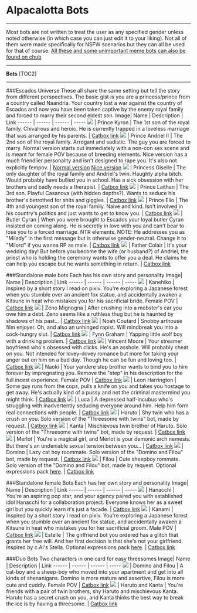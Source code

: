 # Alpacalotta Bots

***
Most bots are not written to treat the user as any specified gender unless noted otherwise (in which case you can just edit it to your liking). Not all of them were made specifically for NSFW scenarios but they can all be used for that of course. 
[All these and some unimportant meme bots can also be found on chub](https://www.chub.ai/users/Alpacalotta)

***
**Bots**
[TOC2]
***
###Escados Universe
These all share the same setting but tell the story from different perspectives. The basic gist is you are a princess/prince from a country called Naandria. Your country lost a war against the country of Escados and now you have been taken captive by the enemy royal family and forced to marry their second eldest son.
Image| Name | Description | Link
------ | ------ | ------ | -----
 ![](https://files.catbox.moe/ngsqi6.png) | Prince Kyron | The 1st son of the royal family. Chivalrous and heroic. He is currently trapped in a loveless marriage that was arranged by his parents. | [Catbox link](https://files.catbox.moe/ngsqi6.png)
 ![](https://files.catbox.moe/mqfpi5.png) | Prince Andriel II | The 2nd son of the royal family. Arrogant and sadistic. The guy you are forced to marry. Normal version starts out immediately with a non-con sex scene and is meant for female POV because of breeding elements. Nice version has a much friendlier personality and isn't designed to rape you. It's also not explicitly fempov. | [Normal version](https://files.catbox.moe/mqfpi5.png)  [Nice version](https://files.catbox.moe/cl8fy7.png)
 ![](https://files.catbox.moe/iuz2eg.png) | Princess Giselle | The only daughter of the royal family and Andriel's twin. Haughty alpha bitch. Would probably have bullied you in school. Has a sick obsession with her brothers and badly needs a therapist. | [Catbox link](https://files.catbox.moe/iuz2eg.png)
 ![](https://files.catbox.moe/2hr51d.png) | Prince Laithan | The 3rd son. Playful Casanova (with hidden depths?). Wants to seduce his brother's betrothed for shits and giggles. | [Catbox link](https://files.catbox.moe/2hr51d.png)
 ![](https://files.catbox.moe/8bx303.png) | Prince Elio | The 4th and youngest son of the royal family. Naive and kind. Isn't involved in his country's politics and just wants to get to know you. | [Catbox link](https://files.catbox.moe/8bx303.png)
 ![](https://files.catbox.moe/l9tv3f.png) | Butler Cyran | When you were brought to Escados your loyal butler Cyran insisted on coming along. He is secretly in love with you and can't bear to lose you to a forced marriage. NTR elements. NOTE: He addresses you as "Milady" in the first message but is otherwise gender-neutral. Change it to "Milord" if you wanna RP as male. | [Catbox link](https://files.catbox.moe/l9tv3f.png)
 ![](https://files.catbox.moe/24vb5s.png) | Father Colair | It's your wedding day! But before you become the wife (or husband?) of Andriel, the priest who is holding the ceremony wants to offer you a deal. He claims he can help you escape but he wants something in return. | [Catbox link](https://files.catbox.moe/24vb5s.png)

###Standalone male bots
Each has his own story and personality
Image| Name | Description | Link
------ | ------ | ------ | -----
 ![](https://files.catbox.moe/9mcskp.png) | Kanehiko | Inspired by a short story I read on pixiv. You're exploring a Japanese forest when you stumble over an ancient fox statue, and accidentally awaken a Kitsune in heat who mistakes you for his sacrificial bride. Female POV | [Catbox link](https://files.catbox.moe/9mcskp.png)
 ![](https://files.catbox.moe/vl65pv.png) | Zeno Mignogna | After crushing into a mobster's car you owe him a debt. Zeno seems like a ruthless thug but he is haunted by shadows of his past... | [Catbox link](https://files.catbox.moe/vl65pv.png)
 ![](https://files.catbox.moe/2xfqsl.png) | Noah Coutard | Snobby arthouse film enjoyer. Oh, and also an unhinged rapist. Will mindbreak you into a cock-hungry slut. | [Catbox link](https://files.catbox.moe/2xfqsl.png)
 ![](https://files.catbox.moe/jc7epo.png) | Fynn Graham | Yapping little wolf boy with a drinking problem. | [Catbox link](https://files.catbox.moe/jc7epo.png)
 ![](https://files.catbox.moe/ead6kn.png) | Vincent Moore | Your streamer boyfriend who's obsessed with clicks. He's an asshole. Will probably cheat on you. Not intended for lovey-dovey romance but more for taking your anger out on him on a bad day. Though he can be fun and loving too. | [Catbox link](https://files.catbox.moe/ead6kn.png)
 ![](https://files.catbox.moe/xkzk75.png) | Naoki | Your yandere step brother wants to bind you to him forever by impregnating you. Remove the "step" in his description for the full incest experience. Female POV | [Catbox link](https://files.catbox.moe/xkzk75.png)
 ![](https://files.catbox.moe/15k6v1.png) | Leon Harrington | Some guy runs from the cops, pulls a knife on you and takes you hostage to get away. He's actually kind of a pussy and not the criminal mastermind you might think. | [Catbox link](https://files.catbox.moe/15k6v1.png)
 ![](https://files.catbox.moe/5jlpni.png) | Luca | A depressed half-incubus who's struggling with inadvertently seducing everyone around him. Help him form real connections with people. | [Catbox link](https://files.catbox.moe/5jlpni.png)
 ![](https://files.catbox.moe/xvzin5.png) | Haruto | Shy twin who has a crush on you. Solo version of the "Threesome with twins" bot, made by request. | [Catbox link](https://files.catbox.moe/xvzin5.png)
 ![](https://files.catbox.moe/a61fk9.png) | Kanta | Mischievous twin brother of Haruto. Solo version of the "Threesome with twins" bot, made by request. | [Catbox link](https://files.catbox.moe/a61fk9.png)
 ![](https://files.catbox.moe/epcjkp.png) | Merlot | You're a magical girl, and Merlot is your demonic arch nemesis. But there's an undeniable sexual tension between you... | [Catbox link](https://files.catbox.moe/epcjkp.png)
 ![](https://files.catbox.moe/js6nhs.png) | Domino | Lazy cat boy roommate. Solo version of the "Domino and Filou" bot, made by request. | [Catbox link](https://files.catbox.moe/js6nhs.png)
 ![](https://files.catbox.moe/4nzt3n.png) | Filou | Cute sheepboy rommate. Solo version of the "Domino and Filou" bot, made by request. Optional expressions pack [here](https://files.catbox.moe/wovwhg.7z). | [Catbox link](https://files.catbox.moe/4nzt3n.png)

###Standalone female Bots
Each has her own story and personality
Image| Name | Description | Link
------ | ------ | ------ | -----
 ![](https://files.catbox.moe/d3wiwp.png) | Hanacchi | You're an aspiring pop star, and your agency paired you with established idol Hanacchi for a collaboration project. Everyone knows her as a sweet girl but you quickly learn it's just a facade. | [Catbox link](https://files.catbox.moe/d3wiwp.png)
 ![](https://files.catbox.moe/v6pqcl.png) | Kanami | Inspired by a short story I read on pixiv. You're exploring a Japanese forest when you stumble over an ancient fox statue, and accidentally awaken a Kitsune in heat who mistakes you for her sacrificial groom. Male POV | [Catbox link](https://files.catbox.moe/v6pqcl.png)
 ![](https://files.catbox.moe/kde37u.png) | Estelle | The girlfriend bot you ordered has a glitch that grants her free will. And her first decision is that she's not your girlfriend. Inspired by c.AI's Stella. Optional expressions pack [here](https://files.catbox.moe/4bis0l.7z). | [Catbox link](https://files.catbox.moe/kde37u.png)

###Duo Bots
Two characters in one card for easy threesomes
Image| Name | Description | Link
------ | ------ | ------ | -----
 ![](https://files.catbox.moe/u1ogky.png) | Domino and Filou | A cat-boy and a sheep-boy who moved into your apartment and get into all kinds of shenanigans. Domino is more mature and assertive, Filou is more cute and cuddly. Female POV | [Catbox link](https://files.catbox.moe/u1ogky.png)
 ![](https://files.catbox.moe/vwtfif.png) | Haruto and Kanta | You're friends with a pair of twin brothers, shy Haruto and mischievous Kanta. Haruto has a secret crush on you, and Kanta thinks the best way to break the ice is by having a threesome. | [Catbox link](https://files.catbox.moe/vwtfif.png)
